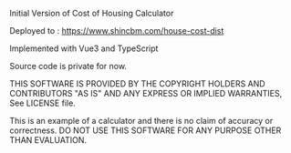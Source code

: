 Initial Version of Cost of Housing Calculator

Deployed to : https://www.shincbm.com/house-cost-dist

Implemented with Vue3 and TypeScript

Source code is private for now.

THIS SOFTWARE IS PROVIDED BY THE COPYRIGHT HOLDERS AND CONTRIBUTORS "AS IS"
AND ANY EXPRESS OR IMPLIED WARRANTIES, See LICENSE file.

This is an example of a calculator and there is no claim of accuracy or correctness. 
DO NOT USE THIS SOFTWARE FOR ANY PURPOSE OTHER THAN EVALUATION.

